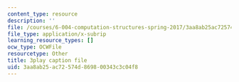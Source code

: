 ```yaml
---
content_type: resource
description: ''
file: /courses/6-004-computation-structures-spring-2017/3aa8ab25ac72574d869800343c3c04f8_0Q6kYWnhaks.vtt
file_type: application/x-subrip
learning_resource_types: []
ocw_type: OCWFile
resourcetype: Other
title: 3play caption file
uid: 3aa8ab25-ac72-574d-8698-00343c3c04f8
---
```

